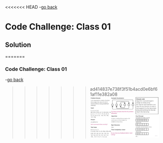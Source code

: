 <<<<<<< HEAD
-[go back](../README.md)
# Code Challenge: Class 01

## Solution
=======
### Code Challenge: Class 01

-[go back](../README.md)
>>>>>>> ad414837e738f3f51b4acd0e6bf61af11e382a08
![alt text](./whiteboard.jpg)